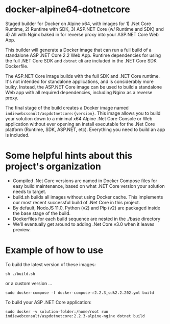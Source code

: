 # docker-alpine64-dotnetcore
Staged builder for Docker on Alpine x64, with images for 1) .Net Core Runtime, 2) Runtime with SDK, 3) ASP.NET Core (w/ Runtime and SDK) and 4) All with Nginx baked in for reverse proxy into your ASP.NET Core Web App.

This builder will generate a Docker image that can run a full build of a standalone ASP .NET Core 2.2 Web App. Runtime dependencies for using the full .NET Core SDK and `dotnet` cli are included in the .NET Core SDK Dockerfile.

The ASP.NET Core image builds with the full SDK and .NET Core runtime. It's not intended for standalone applications, and is considerably more bulky. Instead, the ASP.NET Core image can be used to build a standalone Web app with all required dependencies, including Nginx as a reverse proxy. 

The final stage of the build creates a Docker image named `indiewebcsonult/aspdotnetcore:{version}`.  This image allows you to build your solution down to a minimal x64 Alpine .Net Core Console or Web application without ever opening an install executable for the .Net Core platform (Runtime, SDK, ASP.NET, etc). Everything you need to build an app is included.

# Some helpful hints about this project's organization
* Compiled .Net Core versions are named in Docker Compose files for easy build maintenance, based on what .NET Core version your solution needs to target.
* build.sh builds all images without using Docker cache. This implements our most recent successful build of .Net Core in this project.
* By default, NodeJS 11.0, Python (v2) and Pip (v2) are packaged inside the base stage of the build.
* Dockerfiles for each build sequence are nested in the ./base directory
* We'll eventually get around to adding .Net Core v3.0 when it leaves preview.

# Example of how to use
To build the latest version of these images:
```shell
sh ./build.sh
```
or a custom version ...
```shell
sudo docker-compose -f docker-compose-r2.2.3_sdk2.2.202.yml build
```
To build your ASP .NET Core application:
```shell
sudo docker -v solution-folder:/home/root run indiewebconsult/aspdotnetcore:2.2.3-alpine-nginx dotnet build
```
